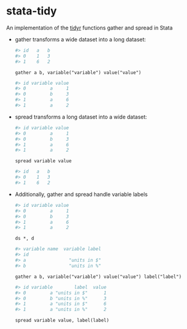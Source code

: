stata-tidy
===========

An implementation of the [tidyr](https://github.com/hadley/tidyr) functions gather and spread in Stata



- gather transforms a wide dataset into a long dataset:
	```R
	#> id   a   b
	#> 0	1	3
	#> 1	6	2
	```
	```
	gather a b, variable("variable") value("value")
	```

	```R
	#> id variable value
	#> 0         a     1
	#> 0         b     3
	#> 1		 a     6
	#> 1         a     2
	```

- spread transforms a long dataset into a wide dataset:

	```R
	#> id variable value
	#> 0         a     1
	#> 0         b     3
	#> 1		 a     6
	#> 1         a     2
	```
	```
	spread variable value
	```
	```R
	#> id   a   b
	#> 0	1	3
	#> 1	6	2
	```

- Additionally, gather and spread handle variable labels


	```R
	#> id variable value
	#> 0         a     1
	#> 0         b     3
	#> 1		 a     6
	#> 1         a     2
	```
	```
	ds *, d
	```
	```R
	#> variable name  variable label
	#> id                          
	#> a                "units in $"          
	#> b                "units in %"
	```
	```
	gather a b, variable("variable") value("value") label("label")
	```
	```R
	#> id variable        label  value
	#> 0         a "units in $"      1
	#> 0         b "units in %"      3
	#> 1		 a "units in $"      6
	#> 1         a "units in %"      2
	```
	```
	spread variable value, label(label)
	```


